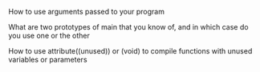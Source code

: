 How to use arguments passed to your program

What are two prototypes of main that you know of, and in which case do you use one or the other

How to use attribute((unused)) or (void) to compile functions with unused variables or parameters
